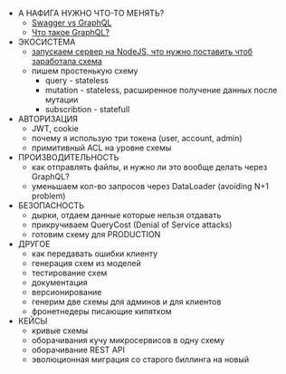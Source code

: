- А НАФИГА НУЖНО ЧТО-ТО МЕНЯТЬ?
  - [Swagger vs GraphQL](https://github.com/nodkz/conf_talks/tree/master/particles/swagger)
  - [Что такое GraphQL?](https://github.com/nodkz/conf_talks/tree/master/particles/graphql)
- ЭКОСИСТЕМА
  - [запускаем сервер на NodeJS, что нужно поставить чтоб заработала схема](https://github.com/nodkz/conf_talks/tree/master/particles/graphql/ecosystem)
  - пишем простенькую схему
    - query - stateless
    - mutation - stateless, расширенное получение данных после мутации
    - subscribtion - statefull
- АВТОРИЗАЦИЯ
  - JWT, cookie
  - почему я использую три токена (user, account, admin)
  - примитивный ACL на уровне схемы
- ПРОИЗВОДИТЕЛЬНОСТЬ
  - как отправлять файлы, и нужно ли это вообще делать через GraphQL?
  - уменьшаем кол-во запросов через DataLoader (avoiding N+1 problem)
- БЕЗОПАСНОСТЬ
  - дырки, отдаем данные которые нельзя отдавать
  - прикручиваем QueryCost (Denial of Service attacks)
  - готовим схему для PRODUCTION
- ДРУГОЕ
  - как передавать ошибки клиенту
  - генерация схем из моделей
  - тестирование схем
  - документация
  - версионирование
  - генерим две схемы для админов и для клиентов
  - фронетнедеры писающие кипятком
- КЕЙСЫ
  - кривые схемы
  - оборачивания кучу микросервисов в одну схему
  - оборачивание REST API
  - эволюционная миграция со старого биллинга на новый
